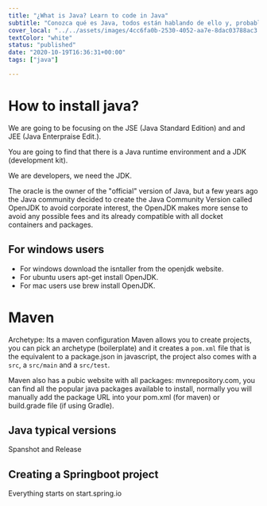 ```yaml
---
title: "¿What is Java? Learn to code in Java"
subtitle: "Conozca qué es Java, todos están hablando de ello y, probablemente, ya sepa que es hora de aprender a programar en Java para llevar las cosas al siguiente nivel."
cover_local: "../../assets/images/4cc6fa0b-2530-4052-aa7e-8dac03788ac3.png"
textColor: "white"
status: "published"
date: "2020-10-19T16:36:31+00:00"
tags: ["java"]

---
```


# How to install java?

We are going to be focusing on the JSE (Java Standard Edition) and and JEE (Java Enterpraise Edit.).

You are going to find that there is a Java runtime environment and a JDK (development kit).

We are developers, we need the JDK.

The oracle is the owner of the "official" version of Java, but a few years ago the Java community decided to create the Java Community Version called OpenJDK to avoid corporate interest, the OpenJDK makes more sense to avoid any possible fees and its already compatible with all docket containers and packages.

## For windows users

- For windows download the isntaller from the openjdk website.
- For ubuntu users apt-get install OpenJDK.
- For mac users use brew install OpenJDK.

# Maven

Archetype: Its a maven configuration
Maven allows you to create projects, you can pick an archetype (boilerplate) and it creates a `pom.xml` file that is the equivalent to a package.json in javascript, the project also comes with a `src`, a `src/main` and a `src/test`.

Maven also has a pubic website with all packages: mvnrepository.com, you can find all the popular java packages available to install, normally you will manually add the package URL into your pom.xml (for maven) or build.grade file (if using Gradle).


## Java typical versions

Spanshot and Release

## Creating a Springboot project

Everything starts on start.spring.io
